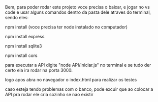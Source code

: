 Bem, para poder rodar este projeto voce precisa o baixar, e jogar no vs code e usar alguns comandos dentro da pasta dele atraves do terminal, sendo eles:

npm install (voce precisa ter node instalado no computador)

npm install express

npm install sqlite3

npm install cors 

para executar a API digite "node API/iniciar.js" no terminal e se tudo der certo ela ira rodar na porta 3000.

logo apos abra no navegador o index.html para realizar os testes

caso esteja tendo problemas com o banco, pode excuir que ao colocar a API pra rodar ele cria sozinho se nao existir

